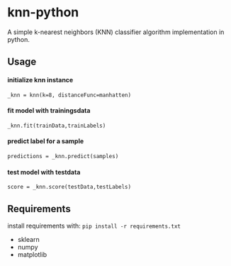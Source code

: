 # knn-python
A simple k-nearest neighbors (KNN) classifier algorithm implementation in python.

## Usage
#### initialize knn instance
```_knn = knn(k=8, distanceFunc=manhatten)```
#### fit model with trainingsdata
```_knn.fit(trainData,trainLabels)```
#### predict label for a sample
```predictions = _knn.predict(samples)```
#### test model with testdata
```score = _knn.score(testData,testLabels)```

## Requirements
install requirements with: ```pip install -r requirements.txt```
- sklearn
- numpy
- matplotlib
